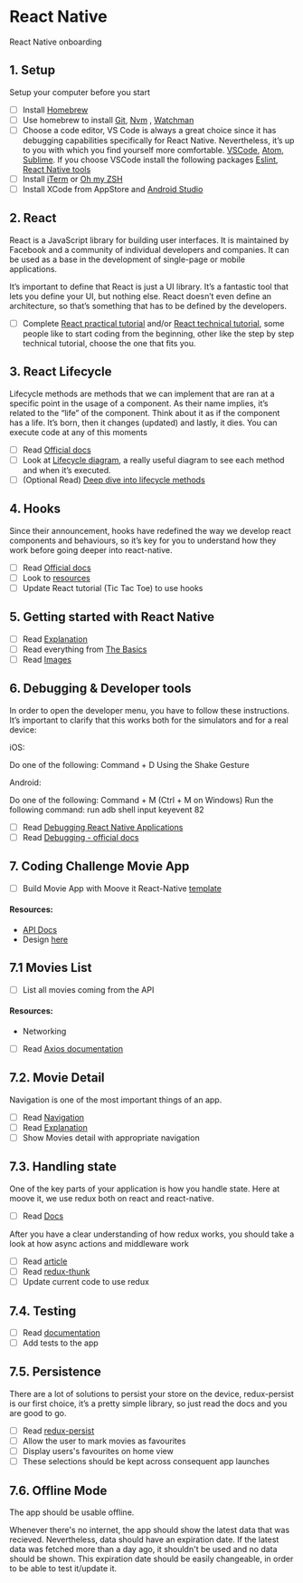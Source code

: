 # React Native

React Native onboarding

## 1. Setup

Setup your computer before you start

- [ ] Install [Homebrew](https://brew.sh/)
- [ ] Use homebrew to install [Git](https://git-scm.com/downloads),
[Nvm](https://github.com/creationix/nvm) ,
[Watchman](https://formulae.brew.sh/formula/watchman) 
- [ ] Choose a code editor, VS Code is always a great choice since it has debugging capabilities specifically for React Native. Nevertheless, it’s up to you with which you find yourself more comfortable. [VSCode](https://code.visualstudio.com/), [Atom](https://atom.io/), [Sublime](https://www.sublimetext.com/). If you choose VSCode install the following packages [Eslint](https://marketplace.visualstudio.com/items?itemName=dbaeumer.vscode-eslint), [React Native tools](https://marketplace.visualstudio.com/items?itemName=vsmobile.vscode-react-native)
- [ ] Install [iTerm](https://www.iterm2.com/) or [Oh my ZSH](https://github.com/robbyrussell/oh-my-zsh)
- [ ] Install XCode from AppStore and [Android Studio](https://developer.android.com/studio/)

## 2. React

React is a JavaScript library for building user interfaces. It is maintained by Facebook and a community of individual developers and companies. It can be used as a base in the development of single-page or mobile applications. 

It’s important to define that React is just a UI library. It’s a fantastic tool that lets you define your UI, but nothing else. React doesn’t even define an architecture, so that’s something that has to be defined by the developers.

- [ ] Complete [React practical tutorial](https://reactjs.org/tutorial/tutorial.html) and/or [React technical tutorial](https://reactjs.org/docs/hello-world.html), some people like to start coding from the beginning, other like the step by step technical tutorial, choose the one that fits you.

## 3. React Lifecycle

Lifecycle methods are methods that we can implement that are ran at a specific point in the usage of a component. As their name implies, it’s related to the “life” of the component. Think about it as if the component has a life. It’s born, then it changes (updated) and lastly, it dies. You can execute code at any of this moments 

- [ ] Read [Official docs](https://reactjs.org/docs/react-component.html#the-component-lifecycle)
- [ ] Look at [Lifecycle diagram](http://projects.wojtekmaj.pl/react-lifecycle-methods-diagram/), a really useful diagram to see each method and when it’s executed.  
- [ ] (Optional Read) [Deep dive into lifecycle methods](https://programmingwithmosh.com/javascript/react-lifecycle-methods/)

## 4. Hooks

Since their announcement, hooks have redefined the way we develop react components and behaviours, so it’s key for you to understand how they work before going deeper into react-native.

- [ ] Read [Official docs](https://reactjs.org/docs/hooks-overview.html) 
- [ ] Look to [resources](https://docs.google.com/document/d/1-q7JwK9kB_WXdTKtKNsDH40KjjAigirQTyAuOBQengI/edit?usp=sharing)
- [ ] Update React tutorial (Tic Tac Toe) to use hooks

## 5. Getting started with React Native

- [ ] Read [Explanation](https://docs.google.com/document/d/1UjgP1UjYBTVRuPpHnp1Sbg1tbd2cWMaE1kKSkL_F75U/edit?usp=sharing)
- [ ] Read everything from [The Basics](https://facebook.github.io/react-native/docs/getting-started)
- [ ] Read [Images](https://facebook.github.io/react-native/docs/images)

## 6. Debugging & Developer tools

In order to open the developer menu, you have to follow these instructions. It’s important to clarify that this works both for the simulators and for a real device:

iOS:

Do one of the following:
Command + D
Using the Shake Gesture

Android:

Do one of the following:
Command + M (Ctrl + M on Windows)
Run the following command: run adb shell input keyevent 82

- [ ] Read [Debugging React Native Applications](https://medium.com/reactnativeacademy/debugging-react-native-applications-6bff3f28c375)
- [ ] Read [Debugging - official docs](https://facebook.github.io/react-native/docs/debugging)

## 7. Coding Challenge Movie App

- [ ] Build Movie App with Moove it React-Native [template](https://github.com/moove-it/react-native-template)

#### Resources:
- [API Docs](https://developers.themoviedb.org/3)
- Design [here](https://www.figma.com/file/gNP12kQqjDzSCyYmMiLu8F/Movy-Mobile)

## 7.1 Movies List

- [ ] List all movies coming from the API

#### Resources:

- Networking 
- [ ] Read [Axios documentation](https://github.com/axios/axios)

## 7.2. Movie Detail

Navigation is one of the most important things of an app.

- [ ] Read [Navigation](https://facebook.github.io/react-native/docs/navigation)
- [ ] Read [Explanation](https://docs.google.com/document/d/1X81D2yj_eLPUqc5GlQPwcbvL4BkP0kzddv6kwcdYk9Y/edit?usp=sharing)
- [ ] Show Movies detail with appropriate navigation

## 7.3. Handling state

One of the key parts of your application is how you handle state. Here at moove it, we use redux both on react and react-native.

- [ ] Read [Docs](https://redux.js.org/)

After you have a clear understanding of how redux works, you should take a look at how async actions and middleware work

- [ ] Read [article](https://medium.freecodecamp.org/how-to-create-your-first-redux-middleware-with-ease-a75e6b1384db)
- [ ] Read [redux-thunk](https://github.com/reduxjs/redux-thunk)
- [ ] Update current code to use redux

## 7.4. Testing

- [ ] Read [documentation](https://docs.google.com/document/d/17QUiD_HE2OYSVxC_vKikyhEIA7QS28f8NmQLat_z1hk/edit?usp=sharing)
- [ ] Add tests to the app

## 7.5. Persistence

There are a lot of solutions to persist your store on the device, redux-persist is our first choice, it’s a pretty simple library, so just read the docs and you are good to go.

- [ ] Read [redux-persist](https://github.com/rt2zz/redux-persist)
- [ ] Allow the user to mark movies as favourites
- [ ] Display users's favourites on home view
- [ ] These selections should be kept across consequent app launches

## 7.6. Offline Mode

The app should be usable offline. 

Whenever there's no internet, the app should show the latest data that was recieved. Nevertheless, data should have an expiration date. If the latest data was fetched more than a day ago, it shouldn't be used and no data should be shown. This expiration date should be easily changeable, in order to be able to test it/update it.

